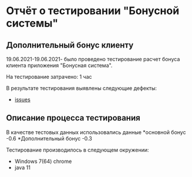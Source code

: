 # Отчёт о тестировании "Бонусной системы"


## Дополнительный бонус клиенту

19.06.2021-19.06.2021-  было проведено тестирование расчет бонуса клиента приложения "Бонусная система".

На тестирование затрачено: 1 час

В результате тестирования выявлены следующие дефекты:
* [issues](https://github.com/AlexG0R/java_dz_2.2/issues/1)


## Описание процесса тестирования

В качестве тестовых данных использовались данные 
*основной бонус -0.6
*Дополнительный бонус -0.3

Тестирование производилось в следующем окружении:
* Windows 7(64) chrome
* java 11
